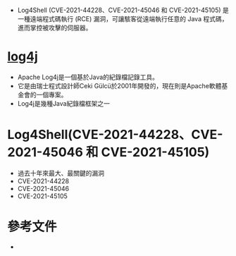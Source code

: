 # 
- Log4Shell (CVE-2021-44228、CVE-2021-45046 和 CVE-2021-45105) 是一種遠端程式碼執行 (RCE) 漏洞，可讓駭客從遠端執行任意的 Java 程式碼，進而掌控被攻擊的伺服器。

# [log4j](https://zh.wikipedia.org/zh-tw/Log4j)
- Apache Log4j是一個基於Java的紀錄檔記錄工具。
- 它是由瑞士程式設計師Ceki Gülcü於2001年開發的，現在則是Apache軟體基金會的一個專案。 
- Log4j是幾種Java紀錄檔框架之一
# Log4Shell(CVE-2021-44228、CVE-2021-45046 和 CVE-2021-45105)
- 過去十年來最大、最關鍵的漏洞
- CVE-2021-44228
- CVE-2021-45046 
- CVE-2021-45105

# 參考文件
- 
